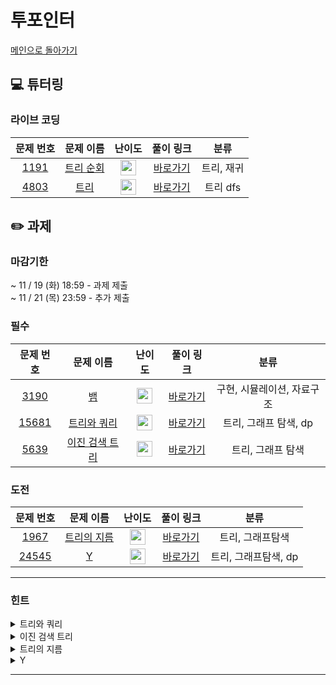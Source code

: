 # 투포인터
[메인으로 돌아가기](https://github.com/Altu-Bitu-7/Notice) 
## 💻 튜터링 
### 라이브 코딩
| 문제 번호 | 문제 이름 | 난이도 | 풀이 링크 | 분류 |
| :-: | :-: | :-: | :-: | :-: |
| [1191](https://www.acmicpc.net/problem/1191) | [트리 순회](https://www.acmicpc.net/problem/1191) | <img height="25px" width="25px" src="https://static.solved.ac/tier_small/10.svg"/> | [바로가기]() | 트리, 재귀 |
| [4803](https://www.acmicpc.net/problem/4803) | [트리](https://www.acmicpc.net/problem/4803) | <img height="25px" width="25px" src="https://static.solved.ac/tier_small/12.svg"/> | [바로가기]() | 트리 dfs |

## ✏️ 과제 
### 마감기한
~ 11 / 19 (화) 18:59 - 과제 제출 </br>
~ 11 / 21 (목) 23:59 - 추가 제출 </br>
### 필수
| 문제 번호 | 문제 이름 | 난이도 | 풀이 링크 | 분류 |
| :-: | :-: | :-: | :-: | :-: |
| [3190](https://www.acmicpc.net/problem/3190) | [뱀](https://www.acmicpc.net/problem/3190) | <img height="25px" width="25px" src="https://static.solved.ac/tier_small/12.svg"/> | [바로가기]() | 구현, 시뮬레이션, 자료구조 |
| [15681](https://www.acmicpc.net/problem/15681) | [트리와 쿼리](https://www.acmicpc.net/problem/15681) | <img height="25px" width="25px" src="https://static.solved.ac/tier_small/11.svg"/> | [바로가기]() | 트리, 그래프 탐색, dp |
| [5639](https://www.acmicpc.net/problem/5639) | [이진 검색 트리](https://www.acmicpc.net/problem/5639) | <img height="25px" width="25px" src="https://static.solved.ac/tier_small/11.svg"/> | [바로가기]() | 트리, 그래프 탐색 |
### 도전
| 문제 번호 | 문제 이름 | 난이도 | 풀이 링크 | 분류 |
| :-: | :-: | :-: | :-: | :-: |
| [1967](https://www.acmicpc.net/problem/1967) | [트리의 지름](https://www.acmicpc.net/problem/1967) | <img height="25px" width="25px" src="https://static.solved.ac/tier_small/12.svg"/> | [바로가기]() | 트리, 그래프탐색 |
| [24545](https://www.acmicpc.net/problem/24545) | [Y](https://www.acmicpc.net/problem/24545) | <img height="25px" width="25px" src="https://static.solved.ac/tier_small/16.svg"/> | [바로가기]() | 트리, 그래프탐색, dp |
---
 ### 힌트
<details><summary>트리와 쿼리</summary><div markdown="1">&nbsp;&nbsp;&nbsp;&nbsp;모든 정점을 각각 루트로 하는 서브트리에서의 정점의 수를 빠르게 구해 둘 방법이 무엇일까요? 앞서 배운 알고리즘을 떠올려보세요!</div></details>
<details><summary>이진 검색 트리</summary><div markdown="1">&nbsp;&nbsp;&nbsp;&nbsp;전위 순회한 결과를 루트와 왼쪽 오른쪽으로 나눠보고 후위 순회의 순서를 떠올려보세요!</div></details>
<details><summary>트리의 지름</summary><div markdown="1">&nbsp;&nbsp;&nbsp;&nbsp;지름을 이루는 노드의 특징은 무엇일까요?</div></details>
<details><summary>Y</summary><div markdown="1">&nbsp;&nbsp;&nbsp;&nbsp;사용할 수 있는 정점의 종류를 고려해서 트리의 모양을 추측해보세요! 어떤 정점을 기준으로 생각하면 될까요? 또 N이 생각보다 큰 것 같아요!</div></details>

---
